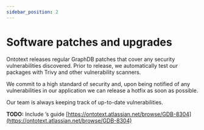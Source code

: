 ```yaml
---
sidebar_position: 2
---
```


# Software patches and upgrades

Ontotext releases regular GraphDB patches that cover any security vulnerabilities discovered. 
Prior to release, we automatically test our packages with Trivy and other vulnerability scanners.

We commit to a high standard of security and, upon being notified of any vulnerabilities in our application 
we can release a hotfix as soon as possible.

Our team is always keeping track of up-to-date vulnerabilities.

**TODO:** Include ’s guide [https://ontotext.atlassian.net/browse/GDB-8304](https://ontotext.atlassian.net/browse/GDB-8304)
